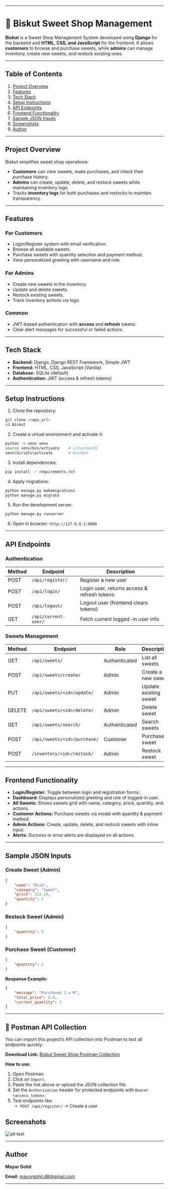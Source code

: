 
---

# 🍬 Biskut Sweet Shop Management

**Biskut** is a Sweet Shop Management System developed using **Django** for the backend and **HTML, CSS, and JavaScript** for the frontend. It allows **customers** to browse and purchase sweets, while **admins** can manage inventory, create new sweets, and restock existing ones.

---

## Table of Contents

1. [Project Overview](#project-overview)
2. [Features](#features)
3. [Tech Stack](#tech-stack)
4. [Setup Instructions](#setup-instructions)
5. [API Endpoints](#api-endpoints)
6. [Frontend Functionality](#frontend-functionality)
7. [Sample JSON Inputs](#sample-json-inputs)
8. [Screenshots](#screenshots)
9. [Author](#author)

---

## Project Overview

Biskut simplifies sweet shop operations:

* **Customers** can view sweets, make purchases, and check their purchase history.
* **Admins** can create, update, delete, and restock sweets while maintaining inventory logs.
* Tracks **inventory logs** for both purchases and restocks to maintain transparency.

---

## Features

### For Customers

* Login/Register system with email verification.
* Browse all available sweets.
* Purchase sweets with quantity selection and payment method.
* View personalized greeting with username and role.

### For Admins

* Create new sweets in the inventory.
* Update and delete sweets.
* Restock existing sweets.
* Track inventory actions via logs.

### Common

* JWT-based authentication with **access** and **refresh** tokens.
* Clear alert messages for successful or failed actions.

---

## Tech Stack

* **Backend:** Django, Django REST Framework, Simple JWT
* **Frontend:** HTML, CSS, JavaScript (Vanilla)
* **Database:** SQLite (default)
* **Authentication:** JWT (access & refresh tokens)

---

## Setup Instructions

1. Clone the repository:

```bash
git clone <repo_url>
cd Biskut
```

2. Create a virtual environment and activate it:

```bash
python -m venv venv
source venv/bin/activate    # Linux/macOS
venv\Scripts\activate       # Windows
```

3. Install dependencies:

```bash
pip install -r requirements.txt
```

4. Apply migrations:

```bash
python manage.py makemigrations
python manage.py migrate
```

5. Run the development server:

```bash
python manage.py runserver
```

6. Open in browser: `http://127.0.0.1:8000`

---

## API Endpoints

### Authentication

| Method | Endpoint             | Description                                 |
| ------ | -------------------- | ------------------------------------------- |
| POST   | `/api/register/`     | Register a new user                         |
| POST   | `/api/login/`        | Login user, returns access & refresh tokens |
| POST   | `/api/logout/`       | Logout user (frontend clears tokens)        |
| GET    | `/api/current-user/` | Fetch current logged-in user info           |

### Sweets Management

| Method | Endpoint                     | Role          | Description           |
| ------ | ---------------------------- | ------------- | --------------------- |
| GET    | `/api/sweets/`               | Authenticated | List all sweets       |
| POST   | `/api/sweets/create/`        | Admin         | Create a new sweet    |
| PUT    | `/api/sweets/<id>/update/`   | Admin         | Update existing sweet |
| DELETE | `/api/sweets/<id>/delete/`   | Admin         | Delete sweet          |
| GET    | `/api/sweets/search/`        | Authenticated | Search sweets         |
| POST   | `/api/sweets/<id>/purchase/` | Customer      | Purchase a sweet      |
| POST   | `/inventory/<id>/restock/`   | Admin         | Restock sweet         |

---

## Frontend Functionality

* **Login/Register:** Toggle between login and registration forms.
* **Dashboard:** Displays personalized greeting and role of logged-in user.
* **All Sweets:** Shows sweets grid with name, category, price, quantity, and actions.
* **Customer Actions:** Purchase sweets via modal with quantity & payment method.
* **Admin Actions:** Create, update, delete, and restock sweets with inline input.
* **Alerts:** Success or error alerts are displayed on all actions.

---

## Sample JSON Inputs

### Create Sweet (Admin)

```json
{
    "name": "Bisk",
    "category": "Sweet",
    "price": 222.20,
    "quantity": 2
}
```

### Restock Sweet (Admin)

```json
{
    "quantity": 9
}
```

### Purchase Sweet (Customer)

```json
{
    "quantity": 2
}
```

**Response Example:**

```json
{
    "message": "Purchased 2 x M",
    "total_price": 6.0,
    "current_quantity": 3
}
```

---
## 🧪 Postman API Collection

You can import this project’s API collection into Postman to test all endpoints quickly:

**Download Link:** [Biskut Sweet Shop Postman Collection](https://www.postman.com/virtual-events/workspace/buiskut/request/41464244-28b1ff32-0126-4e38-9d90-16ad03ed6466?action=share&source=copy-link&creator=41464244)


**How to use:**
1. Open Postman.
2. Click on `Import`.
3. Paste the link above or upload the JSON collection file.
4. Set the `Authorization` header for protected endpoints with `Bearer <access_token>`.
5. Test endpoints like:
   - `POST /api/register/` → Create a user



## Screenshots

![alt text](image.png)

---

## Author

**Mayur Gohil**

**Email:** [mayurgohil.d8@gmail.com](mailto:mayurgohil.d8@gmail.com)

---


